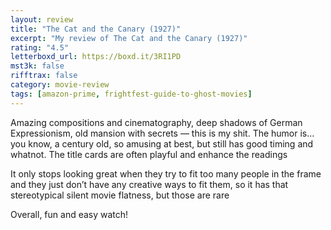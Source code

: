```yaml
---
layout: review
title: "The Cat and the Canary (1927)"
excerpt: "My review of The Cat and the Canary (1927)"
rating: "4.5"
letterboxd_url: https://boxd.it/3RI1PD
mst3k: false
rifftrax: false
category: movie-review
tags: [amazon-prime, frightfest-guide-to-ghost-movies]
---
```


Amazing compositions and cinematography, deep shadows of German Expressionism, old mansion with secrets — this is my shit. The humor is… you know, a century old, so amusing at best, but still has good timing and whatnot. The title cards are often playful and enhance the readings

It only stops looking great when they try to fit too many people in the frame and they just don’t have any creative ways to fit them, so it has that stereotypical silent movie flatness, but those are rare

Overall, fun and easy watch!
